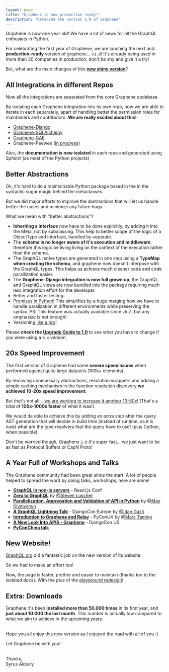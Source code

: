 ```yaml
---
layout: page
title: "Graphene is now production ready!"
description: "Released the version 1.0 of Graphene"
---
```


Graphene is now one year old!
We have a lot of news for all the GraphQL enthusiats in Python.


For celebrating the first year of Graphene, we are lunching the next
and **production-ready** version of graphene... `v1.0`! It's already being
used in more than 30 companies in production, don't be shy and give it a try!


But, what are the main changes of this **[new shiny version](https://github.com/graphql-python/graphene/)**?

## All Integrations in different Repos

Now all the integrations are separated from the core Graphene codebase.

By isolating each Graphene integration into its own repo, now we are
able to iterate in each separately, apart of handling better the permission roles
for maintainers and contributors. **We are really excited about this!**

  - [Graphene-Django](https://github.com/graphql-python/graphene-django/)
  - [Graphene-SQLAlchemy](https://github.com/graphql-python/graphene-sqlalchemy/)
  - [Graphene-GAE](https://github.com/graphql-python/graphene-gae/)
  - Graphene-Peewee ([in progress](https://github.com/graphql-python/graphene/issues/289))

Also, the **documentation is now isolated** in each repo and generated using *Sphinx*! (as most of the Python projects)

## Better Abstractions

Ok, it's hard to do a maintainable Python package based in the in the
syntactic sugar magic behind the metaclasses.

But we did major efforts to improve the abstractions that will let us handle
better the cases and minimize any future bugs.

What we mean with "better abstractions"?

 - **Inheriting a interface** now have to be done explicitly, by adding it into the Meta, not by subclassing.
   This help to better scope of the logic of a ObjectType and Interface, handled by separate.
 - The **schema is no longer aware of it's execution and middleware**, therefore this logic be living
   living on the context of the execution rather than the schema.
 - The GraphQL native types are generated in one step using a **TypeMap when creating the schema**, and graphene
   now doesn't interpose with the GraphQL types. This helps us achieve much cleaner code
   and code parallization easier.
 - The **Graphene-Django integration is now full grown up**, the GraphQL and GraphiQL views are now bundled into the package
   requiring much less integration effort for the developer.
 - Better and faster testing.
 - [Promises in Python](https://github.com/syrusakbary/promise)! This simplifies by a huge
   marging how we have to handle paralization in different environments while preserving the syntax.
   PS: This feature was actually available since `v0.8`, but any emphasize is not enough!
 - Versioning [like a pro](https://github.com/graphql-python/graphene/blob/master/graphene/pyutils/version.py)!

Please **check the [Upgrade Guide to 1.0](https://github.com/graphql-python/graphene/blob/master/UPGRADE-v1.0.md)** to see what you have to change if you were using a `0.x` version.

## 20x Speed Improvement

The first version of Graphene had some **severe speed issues** when performed against quite large datasets
(100k+ elements).

By removing unnecessary abstractions, resolution wrappers and adding
a simple caching mechanism in the function resolution discovery **we achieved
10-20x speed improvement**.


But that's not all... [we are working to increase it another 10-50x](https://github.com/graphql-python/graphene/issues/268#issuecomment-245507085)! (That's a total
of **100x-1000x faster** of what it was!).

We would de able to achieve this by adding an extra step after the query AST generation that will decide in build
time (instead of runtime, as it is now) what are the type resolvers that the query have to use! (plus Cython, when possible)

Don't be worried though, Graphene `1.0` it's super fast... we just want to be as fast as Protocol Buffers
or CapN Proto!


## A Year Full of Workshops and Talks

The Graphene community had been great since the start.
A lot of people helped to spread the word by doing talks, workshops, here are some!

 - **[GraphQL in non-js servers](https://www.youtube.com/watch?v=RNoyPSrQyPs)** - React.js Conf
 - **[Zero to GraphQL](https://www.youtube.com/watch?v=UBGzsb2UkeY)** by [@Steven Luscher](https://twitter.com/steveluscher)
 - **[Parallelization, Aggregation and Validation of API in Python](http://www.slideshare.net/MaxKlymyshyn/piterpy-2016-parallelization-aggregation-and-validation-of-api-in-python)** by [@Max Klymyshyn](https://twitter.com/maxmaxmaxmax)
 - **[A GraphQL Lightning Talk](https://medium.com/@idangazit/a-graphql-lightning-talk-29838f22462e)** - DjangoCon Europe by [@Idan Gazit](https://twitter.com/idangazit)
 - **[Introduction to Graphene and Relay](https://speakerdeck.com/mjtamlyn/an-introduction-to-graphene-and-relay)** - PyConUK by [@Marc Tamlyn](https://twitter.com/mjtamlyn)
 - **[A New Look Into APIS - Graphene](https://www.youtube.com/watch?v=BG1H6IrNbAk)** - DjangoCon US
 - **[PyConChina talk](http://cn.pycon.org/2016/hangzhou.html)**


## New Website!

[GraphQL.org](http://graphql.org) did a fantastic job on the new version of its website.

So we had to make an effort too!

Now, the page is faster, prettier and easier to maintain (thanks too to the isolated docs).
With the plus of the [playground redesign](/playground/)!


## Extra: Downloads

Graphene it's been **installed more than 50.000 times** in its first year, and **just about 10.000 the last month**.
This number is actually low compared to what we aim to achieve in the upcoming years.
<br><br>

Hope you all enjoy this new version as I enjoyed the road with all of you :)

Let Graphene be with you!

<br>
Thanks,<br>Syrus Akbary

